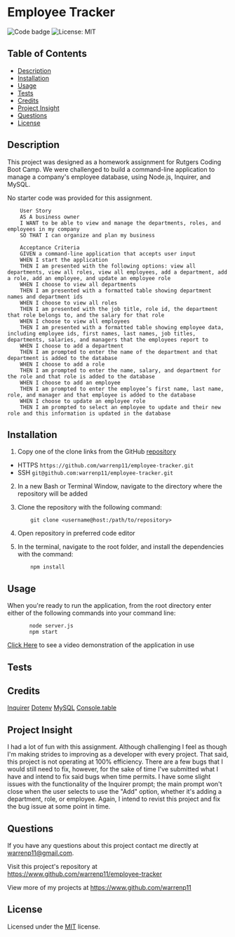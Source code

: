 # Employee Tracker

![Code badge](https://img.shields.io/github/languages/top/warrenp11/employee-tracker) 
![License: MIT](https://img.shields.io/badge/License-MIT-yellow.svg)

## Table of Contents
* [Description](#description)
* [Installation](#installation)
* [Usage](#usage)
* [Tests](#tests)
* [Credits](#credits)
* [Project Insight](#project-insight)
* [Questions](#questions)
* [License](#license)

## Description
This project was designed as a homework assignment for Rutgers Coding Boot Camp. We were challenged to build a command-line application to manage a company's employee database, using Node.js, Inquirer, and MySQL.

No starter code was provided for this assignment.

        User Story
        AS A business owner
        I WANT to be able to view and manage the departments, roles, and employees in my company
        SO THAT I can organize and plan my business

        Acceptance Criteria
        GIVEN a command-line application that accepts user input
        WHEN I start the application
        THEN I am presented with the following options: view all departments, view all roles, view all employees, add a department, add a role, add an employee, and update an employee role
        WHEN I choose to view all departments
        THEN I am presented with a formatted table showing department names and department ids
        WHEN I choose to view all roles
        THEN I am presented with the job title, role id, the department that role belongs to, and the salary for that role
        WHEN I choose to view all employees
        THEN I am presented with a formatted table showing employee data, including employee ids, first names, last names, job titles, departments, salaries, and managers that the employees report to
        WHEN I choose to add a department
        THEN I am prompted to enter the name of the department and that department is added to the database
        WHEN I choose to add a role
        THEN I am prompted to enter the name, salary, and department for the role and that role is added to the database
        WHEN I choose to add an employee
        THEN I am prompted to enter the employee’s first name, last name, role, and manager and that employee is added to the database
        WHEN I choose to update an employee role
        THEN I am prompted to select an employee to update and their new role and this information is updated in the database 

## Installation
1. Copy one of the clone links from the GitHub [repository](https://www.github.com/warrenp11/employee-tracker)
* HTTPS `https://github.com/warrenp11/employee-tracker.git`
* SSH  `git@github.com:warrenp11/employee-tracker.git` 

2. In a new Bash or Terminal Window, navigate to the directory where the repository will be added

3. Clone the repository with the following command:

           git clone <username@host:/path/to/repository>

4. Open repository in preferred code editor

5. In the terminal, navigate to the root folder, and install the dependencies with the command:

           npm install

## Usage
When you're ready to run the application, from the root directory enter either of the following commands into your command line:

           node server.js
           npm start

[Click Here]() to see a video demonstration of the application in use

## Tests

## Credits
[Inquirer](https://www.npmjs.com/package/inquirer)
[Dotenv](https://www.npmjs.com/package/dotenv)
[MySQL](https://dev.mysql.com/)
[Console.table](https://www.npmjs.com/package/console.table)


## Project Insight
I had a lot of fun with this assignment. Although challenging I feel as though I'm making strides to improving as a developer with every project. That said, this project is not operating at 100% efficiency. There are a few bugs that I would still need to fix, however, for the sake of time I've submitted what I have and intend to fix said bugs when time permits. I have some slight issues with the functionality of the Inquirer prompt; the main prompt won't close when the user selects to use the "Add" option, whether it's adding a department, role, or employee. Again, I intend to revist this project and fix the bug issue at some point in time.

## Questions
If you have any questions about this project contact me directly at warrenp11@gmail.com. 
  
Visit this project's repository at https://www.github.com/warrenp11/employee-tracker

View more of my projects at https://www.github.com/warrenp11

## License
Licensed under the [MIT](./license.txt/) license.